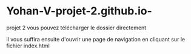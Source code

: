 # Yohan-V-projet-2.github.io-
projet 2
vous pouvez télécharger le dossier directement

il vous suffira ensuite d'ouvrir une page de navigation en cliquant sur le fichier index.html

